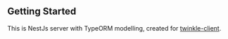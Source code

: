 ## Getting Started

This is NestJs server with TypeORM modelling, created for [twinkle-client](https://github.com/bsafronov/twinkle-client).
